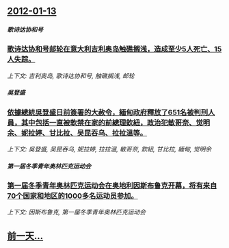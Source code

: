 ## [2012-01-13](/news/2012/01/13/index.md)

##### 歌诗达协和号
### [歌诗达协和号邮轮在意大利吉利奥岛触礁搁浅，造成至少5人死亡、15人失踪。](/news/2012/01/13/歌诗达协和号邮轮在意大利吉利奥岛触礁搁浅-造成至少5人死亡-15人失踪.md)
_上下文: 吉利奥岛, 歌诗达协和号, 触礁搁浅, 邮轮_

##### 吳登盛
### [ 依據總統吳登盛日前簽署的大赦令，緬甸政府釋放了651名被判刑人員，其中包括一直被軟禁在家的前總理欽紐，政治犯敏哥奈、觉明余、妮拉婷、甘比拉、吴昆吞乌、拉拉溫等。](/news/2012/01/13/依據總統吳登盛日前簽署的大赦令-緬甸政府釋放了651名被判刑人員-其中包括一直被軟禁在家的前總理欽紐-政治犯敏哥奈-觉.md)
_上下文: 吳登盛, 吴昆吞乌, 妮拉婷, 拉拉溫, 敏哥奈, 欽紐, 甘比拉, 緬甸, 觉明余_

##### 第一届冬季青年奥林匹克运动会
### [第一届冬季青年奥林匹克运动会在奥地利因斯布鲁克开幕，将有来自70个国家和地区的1000多名运动员参加。](/news/2012/01/13/第一届冬季青年奥林匹克运动会在奥地利因斯布鲁克开幕-将有来自70个国家和地区的1000多名运动员参加.md)
_上下文: 因斯布鲁克, 第一届冬季青年奥林匹克运动会_

## [前一天...](/news/2012/01/11/index.md)

